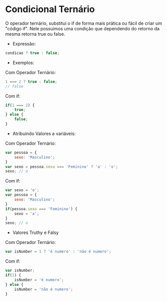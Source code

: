 # Condicional Ternário
O operador ternário, substitui o if de forma mais prática ou fácil de criar um "código if".
Nele possuimos uma condição que dependendo do retorno da mesma retorna true ou false.

- Expressão:
```javascript
condicao ? true : false;
```

- Exemplos:

Com Operador Ternário:
```javascript
1 === 2 ? true : false;
// false
```
Com if:

```javascript
if(1 === 2) {
	true;
} else {
	false;
}
```

- Atribuindo Valores a variáveis:

Com Operador Ternário:
```javascript
var pessoa = {
	sexo: 'Masculino';
}
var sexo = pessoa.sexo === 'Feminino' ? 'a' : 'o';
sexo; // o
```
Com if:
```javascript
var sexo = 'o';
var pessoa = {
	sexo: 'Masculino';
}
if(pessoa.sexo === 'Feminino') {
	sexo = 'a';
}
sexo; // o
```

- Valores Truthy e Falsy

Com Operador Ternário:
```javascript
var isNumber = 1 ? 'é numero' : 'não é numero';
```
Com if:
```javascript
var isNumber;
if(1) {
	isNumber = 'é numero';
} else {
	isNumber = 'não é numero';
}
```
